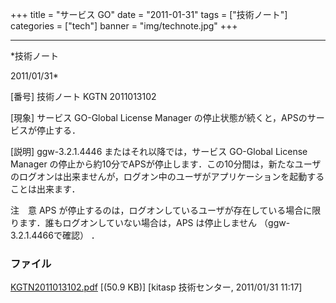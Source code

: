 ﻿+++
title = "サービス GO"
date = "2011-01-31"
tags = ["技術ノート"]
categories = ["tech"]
banner = "img/technote.jpg"
+++

-----------------------------------------------------------------------------------------------------------------------------

*技術ノート

2011/01/31*


[番号]
技術ノート KGTN 2011013102

[現象]
サービス GO-Global License Manager
の停止状態が続くと，APSのサービスが停止する．

[説明]
ggw-3.2.1.4446 またはそれ以降では，サービス GO-Global License Manager
の停止から約10分でAPSが停止します．この10分間は，新たなユーザのログオンは出来ませんが，ログオン中のユーザがアプリケーションを起動することは出来ます．

注　意
APS
が停止するのは，ログオンしているユーザが存在している場合に限ります．誰もログオンしていない場合は，APS
は停止しません （ggw-3.2.1.4466で確認） ．


### ファイル

 
 


[KGTN2011013102.pdf](http://techreport.kitasp.net/attachments/download/461/KGTN2011013102.pdf)
 [(50.9 KB)] [kitasp 技術センター, 2011/01/31
11:17]


 


 

